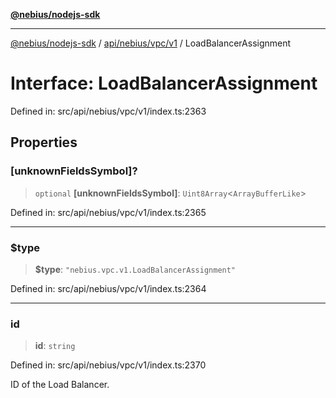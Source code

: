 [**@nebius/nodejs-sdk**](../../../../../README.md)

---

[@nebius/nodejs-sdk](../../../../../README.md) / [api/nebius/vpc/v1](../README.md) / LoadBalancerAssignment

# Interface: LoadBalancerAssignment

Defined in: src/api/nebius/vpc/v1/index.ts:2363

## Properties

### \[unknownFieldsSymbol\]?

> `optional` **\[unknownFieldsSymbol\]**: `Uint8Array`\<`ArrayBufferLike`\>

Defined in: src/api/nebius/vpc/v1/index.ts:2365

---

### $type

> **$type**: `"nebius.vpc.v1.LoadBalancerAssignment"`

Defined in: src/api/nebius/vpc/v1/index.ts:2364

---

### id

> **id**: `string`

Defined in: src/api/nebius/vpc/v1/index.ts:2370

ID of the Load Balancer.
